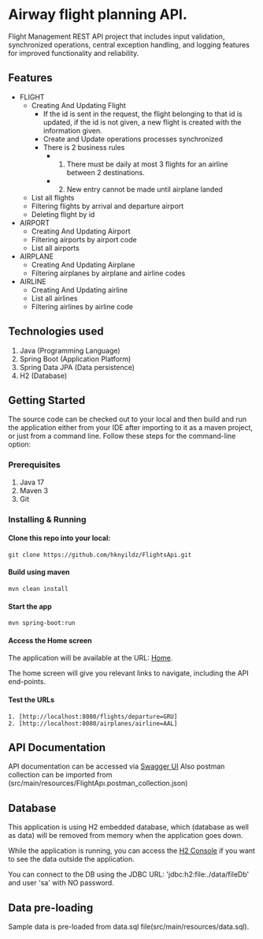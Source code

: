 # Airway flight planning API.

Flight Management REST API project that includes input validation, synchronized operations, central exception handling, and logging features for improved functionality and reliability.

## Features

- FLIGHT
  - Creating And Updating Flight
    - If the id is sent in the request, the flight belonging to that id is updated, if the id is not given, a new flight is 	created with the information given.
    - Create and Update operations processes synchronized
    - There is 2 business rules
      - 1. There must be daily at most 3 flights for an airline between 2 destinations.
      - 2. New entry cannot be made until airplane landed
  - List all flights
  - Filtering flights by arrival and departure airport
  - Deleting flight by id
- AIRPORT
  - Creating And Updating Airport
  - Filtering airports by airport code
  - List all airports
- AIRPLANE
  - Creating And Updating Airplane
  - Filtering airplanes by airplane and airline codes
- AIRLINE
  - Creating And Updating airline
  - List all airlines
  - Filtering airlines by airline code


## Technologies used

1. Java (Programming Language)
2. Spring Boot (Application Platform)
3. Spring Data JPA (Data persistence)
4. H2 (Database)

## Getting Started

The source code can be checked out to your local and then build and run the application either from your IDE after importing to it as a maven project, or just from a command line. Follow these steps for the command-line option:  

### Prerequisites
1. Java 17
2. Maven 3
3. Git

### Installing & Running

#### Clone this repo into your local: 
	
```
git clone https://github.com/hknyildz/FlightsApi.git
```

####  Build using maven 
	
```
mvn clean install
```
	
#### Start the app
	
```
mvn spring-boot:run
```
	
#### Access the Home screen

The application will be available at the URL: [Home](http://localhost:8080).

The home screen will give you relevant links to navigate, including the API end-points.
	
#### Test the URLs
	
    1. [http://localhost:8080/flights/departure=GRU]
    2. [http://localhost:8080/airplanes/airline=AAL]
    
## API Documentation
API documentation can be accessed via [Swagger UI](http://localhost:8080/swagger-ui.html) 
Also postman collection can be imported from (src/main/resources/FlightApı.postman_collection.json)

## Database

This application is using H2 embedded database, which (database as well as data) will be removed from memory when the application goes down.

While the application is running, you can access the [H2 Console](http://localhost:8080/console) if you want to see the data outside the application. 

You can connect to the DB using the JDBC URL: 'jdbc:h2:file:./data/fileDb' and user 'sa' with NO password. 


## Data pre-loading

Sample data is pre-loaded from data.sql file(src/main/resources/data.sql).
